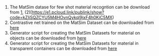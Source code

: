 1) The MatSim datase for few shot material recogntion can be download from [1](https://icedrive.net/s/A13FWzZ8V2aP9T4ufGQ1N3fBZxDF), (2)[https://e1.pcloud.link/publink/show?code=kZIiSQZCYU5M4HOvnQykql9jxF4h0KiC5MX) 
2) Contrastive net trained on the MatSim Dataset can be downloaded from [here](https://github.com/sagieppel/Contrastive-learning-for-one-shot-materials-and-textures-similarity-recognition-from-images)
3) Generator script for creating the MatSim Datasets for material on objects can be downloaded from [here](https://github.com/sagieppel/MatSim-Generator-Generate-image-of-random-materials-on-ranodm-objects-with-Blender)
4) Generator script for creating the MatSim Datasets for material in transparent containers can be downloaded from [here](https://github.com/sagieppel/MatSim-Generator-Script-For-similarity-recognition-of-materials-in-transperent-vessels-blender)
